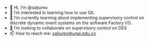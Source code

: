 - 👋 Hi, I’m @saljureo
- 👀 I’m interested in learning how to use Git.
- 🌱 I’m currently learning about implementing supervisory control on discrete dynamic event systems on the software Factory I/O.
- 💞️ I’m looking to collaborate on supervisory control on DES
- 📫 How to reach me: saljureo@unal.edu.co

<!---
saljureo/saljureo is a ✨ special ✨ repository because its `README.md` (this file) appears on your GitHub profile.
You can click the Preview link to take a look at your changes.
--->
